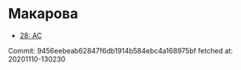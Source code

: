 # Макарова
- [28: AC](28.md)

Commit: 9456eebeab62847f6db1914b584ebc4a168975bf
 fetched at: 20201110-130230
